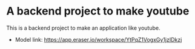 # A backend project to make youtube

This is a backend project to make an application like youtube.

- Model link: https://app.eraser.io/workspace/YtPqZ1VogxGy1jzIDkzj
